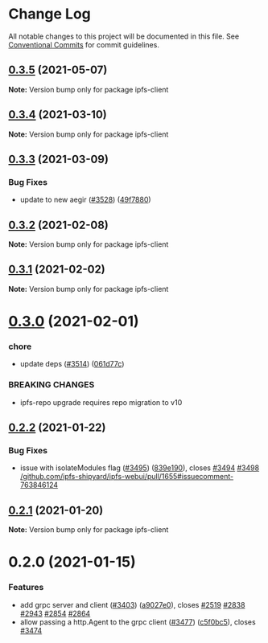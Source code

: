 # Change Log

All notable changes to this project will be documented in this file.
See [Conventional Commits](https://conventionalcommits.org) for commit guidelines.

## [0.3.5](https://github.com/ipfs/js-ipfs/compare/ipfs-client@0.3.4...ipfs-client@0.3.5) (2021-05-07)

**Note:** Version bump only for package ipfs-client





## [0.3.4](https://github.com/ipfs/js-ipfs/compare/ipfs-client@0.3.3...ipfs-client@0.3.4) (2021-03-10)

**Note:** Version bump only for package ipfs-client





## [0.3.3](https://github.com/ipfs/js-ipfs/compare/ipfs-client@0.3.2...ipfs-client@0.3.3) (2021-03-09)


### Bug Fixes

* update to new aegir ([#3528](https://github.com/ipfs/js-ipfs/issues/3528)) ([49f7880](https://github.com/ipfs/js-ipfs/commit/49f78807d7e26483bd926b45cc7e0f797d77e41b))





## [0.3.2](https://github.com/ipfs/js-ipfs/compare/ipfs-client@0.3.1...ipfs-client@0.3.2) (2021-02-08)

**Note:** Version bump only for package ipfs-client





## [0.3.1](https://github.com/ipfs/js-ipfs/compare/ipfs-client@0.3.0...ipfs-client@0.3.1) (2021-02-02)

**Note:** Version bump only for package ipfs-client





# [0.3.0](https://github.com/ipfs/js-ipfs/compare/ipfs-client@0.2.2...ipfs-client@0.3.0) (2021-02-01)


### chore

* update deps ([#3514](https://github.com/ipfs/js-ipfs/issues/3514)) ([061d77c](https://github.com/ipfs/js-ipfs/commit/061d77cc03f40af5a3bc3590481e1e5836e7f0d8))


### BREAKING CHANGES

* ipfs-repo upgrade requires repo migration to v10





## [0.2.2](https://github.com/ipfs/js-ipfs/compare/ipfs-client@0.2.1...ipfs-client@0.2.2) (2021-01-22)


### Bug Fixes

* issue with isolateModules flag ([#3495](https://github.com/ipfs/js-ipfs/issues/3495)) ([839e190](https://github.com/ipfs/js-ipfs/commit/839e1908f3c050b45af176883a7e450fb339bef0)), closes [#3494](https://github.com/ipfs/js-ipfs/issues/3494) [#3498](https://github.com/ipfs/js-ipfs/issues/3498) [/github.com/ipfs-shipyard/ipfs-webui/pull/1655#issuecomment-763846124](https://github.com//github.com/ipfs-shipyard/ipfs-webui/pull/1655/issues/issuecomment-763846124)





## [0.2.1](https://github.com/ipfs/js-ipfs/compare/ipfs-client@0.2.0...ipfs-client@0.2.1) (2021-01-20)

**Note:** Version bump only for package ipfs-client





# 0.2.0 (2021-01-15)


### Features

* add grpc server and client ([#3403](https://github.com/ipfs/js-ipfs/issues/3403)) ([a9027e0](https://github.com/ipfs/js-ipfs/commit/a9027e0ec0cea9a4f34b4f2f52e09abb35237384)), closes [#2519](https://github.com/ipfs/js-ipfs/issues/2519) [#2838](https://github.com/ipfs/js-ipfs/issues/2838) [#2943](https://github.com/ipfs/js-ipfs/issues/2943) [#2854](https://github.com/ipfs/js-ipfs/issues/2854) [#2864](https://github.com/ipfs/js-ipfs/issues/2864)
* allow passing a http.Agent to the grpc client ([#3477](https://github.com/ipfs/js-ipfs/issues/3477)) ([c5f0bc5](https://github.com/ipfs/js-ipfs/commit/c5f0bc5eeee15369b7d02901035b04184a8608d2)), closes [#3474](https://github.com/ipfs/js-ipfs/issues/3474)
